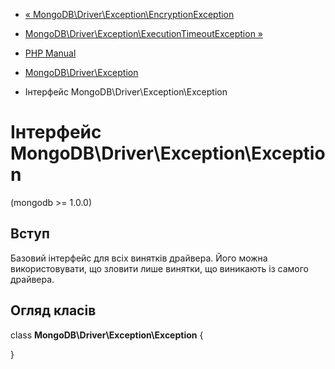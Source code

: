 - [« MongoDB\Driver\Exception\EncryptionException](class.mongodb-driver-exception-encryptionexception.md)
- [MongoDB\Driver\Exception\ExecutionTimeoutException »](class.mongodb-driver-exception-executiontimeoutexception.md)

- [PHP Manual](index.md)
- [MongoDB\Driver\Exception](mongodb.exceptions.md)
- Інтерфейс MongoDB\Driver\Exception\Exception

# Інтерфейс MongoDB\Driver\Exception\Exception

(mongodb \>= 1.0.0)

## Вступ

Базовий інтерфейс для всіх винятків драйвера. Його можна використовувати,
що зловити лише винятки, що виникають із самого драйвера.

## Огляд класів

class **MongoDB\Driver\Exception\Exception** {

}
